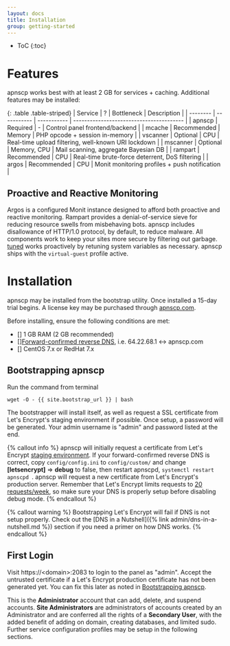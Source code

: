 ```yaml
---
layout: docs
title: Installation
group: getting-started
---
```

* ToC
{:toc} 

# Features

apnscp works best with at least 2 GB for services + caching. Additional features may be installed:

{: .table .table-striped}
| Service  | ?           | Bottleneck  | Description                              |
| -------- | ----------- | ----------- | ---------------------------------------- |
| apnscp   | Required    | -           | Control panel frontend/backend           |
| mcache   | Recommended | Memory      | PHP opcode + session in-memory           |
| vscanner | Optional    | CPU         | Real-time upload filtering, well-known URI lockdown |
| mscanner | Optional    | Memory, CPU | Mail scanning, aggregate Bayesian DB     |
| rampart  | Recommended | CPU         | Real-time brute-force deterrent, DoS filtering |
| argos    | Recommended | CPU         | Monit monitoring profiles + push notification |


## Proactive and Reactive Monitoring

Argos is a configured Monit instance designed to afford both proactive and reactive monitoring. Rampart provides a denial-of-service sieve for reducing resource swells from misbehaving bots. apnscp includes disallowance of HTTP/1.0 protocol, by default, to reduce malware. All components work to keep your sites more secure by filtering out garbage. [tuned](https://access.redhat.com/documentation/en-US/Red_Hat_Enterprise_Linux/6/html/Power_Management_Guide/Tuned.html) works proactively by retuning system variables as necessary. apnscp ships with the `virtual-guest` profile active.

# Installation

apnscp may be installed from the bootstrap utility. Once installed a 15-day trial begins. A license key may be purchased through [apnscp.com](https://apnscp.com). 

Before installing, ensure the following conditions are met:

- [] 1 GB RAM (2 GB recommended)
- [][Forward-confirmed reverse DNS](https://en.wikipedia.org/wiki/Forward-confirmed_reverse_DNS), i.e. 64.22.68.1 <-> apnscp.com
- [] CentOS 7.x or RedHat 7.x

## Bootstrapping apnscp

Run the command from terminal

```shell
wget -O - {{ site.bootstrap_url }} | bash
```

The bootstrapper will install itself, as well as request a SSL certificate from Let's Encrypt's staging environment if possible. Once setup, a password will be generated. Your admin username is "admin" and password listed at the end.

{% callout info %}
apnscp will initially request a certificate from Let's Encrypt [staging environment](https://letsencrypt.org/docs/staging-environment/). If your forward-confirmed reverse DNS is correct, copy `config/config.ini` to `config/custom/` and change **[letsencrypt]** => **debug** to false, then restart apnscpd, `systemctl restart apnscpd `. apnscp will request a new certificate from Let's Encrypt's production server. Remember that Let's Encrypt limits requests to [20 requests/week](https://letsencrypt.org/docs/rate-limits/), so make sure your DNS is properly setup before disabling debug mode.
{% endcallout %}

{% callout warning %}
Bootstrapping Let's Encrypt will fail if DNS is not setup properly. Check out the [DNS in a Nutshell]({% link admin/dns-in-a-nutshell.md %}) section if you need a primer on how DNS works.
{% endcallout %}

## First Login

Visit https://\<domain\>:2083 to login to the panel as "admin". Accept the untrusted certificate if a Let's Encrypt production certificate has not been generated yet. You can fix this later as noted in [Bootstrapping apnscp](#bootstrapping-apnscp).

This is the **Administrator** account that can add, delete, and suspend accounts. **Site Administrators** are administrators of accounts created by an Administrator and are conferred all the rights of a **Secondary User**, with the added benefit of adding on domain, creating databases, and limited sudo. Further service configuration profiles may be setup in the following sections.